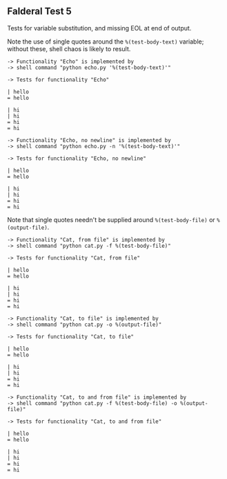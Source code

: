 Falderal Test 5
---------------

Tests for variable substitution, and missing EOL at end
of output.

Note the use of single quotes around the `%(test-body-text)` variable;
without these, shell chaos is likely to result.

    -> Functionality "Echo" is implemented by
    -> shell command "python echo.py '%(test-body-text)'"

    -> Tests for functionality "Echo"

    | hello
    = hello

    | hi
    | hi
    = hi
    = hi

    -> Functionality "Echo, no newline" is implemented by
    -> shell command "python echo.py -n '%(test-body-text)'"

    -> Tests for functionality "Echo, no newline"

    | hello
    = hello

    | hi
    | hi
    = hi
    = hi

Note that single quotes needn't be supplied around `%(test-body-file)`
or `%(output-file)`.

    -> Functionality "Cat, from file" is implemented by
    -> shell command "python cat.py -f %(test-body-file)"

    -> Tests for functionality "Cat, from file"

    | hello
    = hello

    | hi
    | hi
    = hi
    = hi

    -> Functionality "Cat, to file" is implemented by
    -> shell command "python cat.py -o %(output-file)"

    -> Tests for functionality "Cat, to file"

    | hello
    = hello

    | hi
    | hi
    = hi
    = hi

    -> Functionality "Cat, to and from file" is implemented by
    -> shell command "python cat.py -f %(test-body-file) -o %(output-file)"

    -> Tests for functionality "Cat, to and from file"

    | hello
    = hello

    | hi
    | hi
    = hi
    = hi
